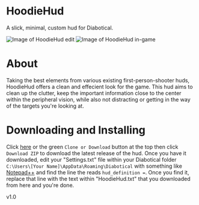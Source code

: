 # HoodieHud
A slick, minimal, custom hud for Diabotical.

![Image of HoodieHud edit](https://i.imgur.com/gOeRKUp.png)
![Image of HoodieHud in-game](https://i.imgur.com/jlIYrXe.png)

# About
Taking the best elements from various existing first-person-shooter huds, HoodieHud offers a clean and effecient look for the game. This hud aims to clean up the clutter, keep the important information close to the center within the peripheral vision, while also not distracting or getting in the way of the targets you're looking at.

# Downloading and Installing
Click [here](http://google.com) or the green ```Clone or Download``` button at the top then click ```Download ZIP``` to download the latest release of the hud. Once you have it downloaded, edit your "Settings.txt" file within your Diabotical folder ```C:\Users\[Your Name]\AppData\Roaming\Diabotical``` with something like [Notepad++](https://notepad-plus-plus.org/downloads/v7.8.5/) and find the line the reads ```hud_definition =```. Once you find it, replace that line with the text within "HoodieHud.txt" that you downloaded from here and you're done.

v1.0
